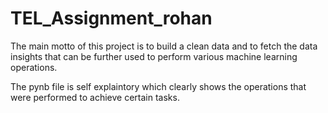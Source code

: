 # TEL_Assignment_rohan


The main motto of this project is to build a clean data and to fetch the data insights that can be further used to perform various machine learning operations.

The pynb file is self explaintory which clearly shows the operations that were performed to achieve certain tasks.
